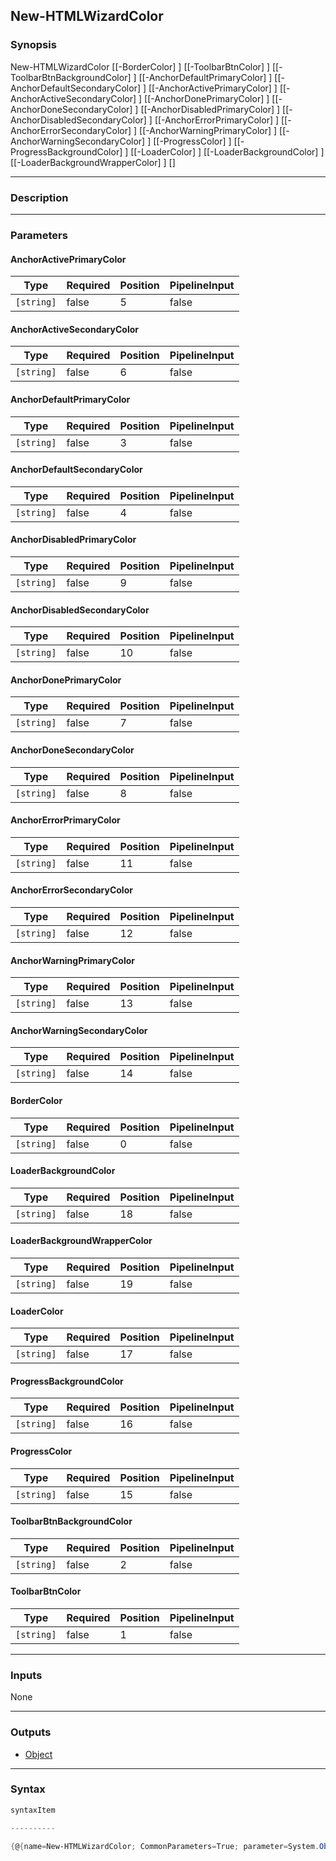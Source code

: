 New-HTMLWizardColor
-------------------

### Synopsis

New-HTMLWizardColor [[-BorderColor] <string>] [[-ToolbarBtnColor] <string>] [[-ToolbarBtnBackgroundColor] <string>] [[-AnchorDefaultPrimaryColor] <string>] [[-AnchorDefaultSecondaryColor] <string>] [[-AnchorActivePrimaryColor] <string>] [[-AnchorActiveSecondaryColor] <string>] [[-AnchorDonePrimaryColor] <string>] [[-AnchorDoneSecondaryColor] <string>] [[-AnchorDisabledPrimaryColor] <string>] [[-AnchorDisabledSecondaryColor] <string>] [[-AnchorErrorPrimaryColor] <string>] [[-AnchorErrorSecondaryColor] <string>] [[-AnchorWarningPrimaryColor] <string>] [[-AnchorWarningSecondaryColor] <string>] [[-ProgressColor] <string>] [[-ProgressBackgroundColor] <string>] [[-LoaderColor] <string>] [[-LoaderBackgroundColor] <string>] [[-LoaderBackgroundWrapperColor] <string>] [<CommonParameters>]

---

### Description

---

### Parameters
#### **AnchorActivePrimaryColor**

|Type      |Required|Position|PipelineInput|
|----------|--------|--------|-------------|
|`[string]`|false   |5       |false        |

#### **AnchorActiveSecondaryColor**

|Type      |Required|Position|PipelineInput|
|----------|--------|--------|-------------|
|`[string]`|false   |6       |false        |

#### **AnchorDefaultPrimaryColor**

|Type      |Required|Position|PipelineInput|
|----------|--------|--------|-------------|
|`[string]`|false   |3       |false        |

#### **AnchorDefaultSecondaryColor**

|Type      |Required|Position|PipelineInput|
|----------|--------|--------|-------------|
|`[string]`|false   |4       |false        |

#### **AnchorDisabledPrimaryColor**

|Type      |Required|Position|PipelineInput|
|----------|--------|--------|-------------|
|`[string]`|false   |9       |false        |

#### **AnchorDisabledSecondaryColor**

|Type      |Required|Position|PipelineInput|
|----------|--------|--------|-------------|
|`[string]`|false   |10      |false        |

#### **AnchorDonePrimaryColor**

|Type      |Required|Position|PipelineInput|
|----------|--------|--------|-------------|
|`[string]`|false   |7       |false        |

#### **AnchorDoneSecondaryColor**

|Type      |Required|Position|PipelineInput|
|----------|--------|--------|-------------|
|`[string]`|false   |8       |false        |

#### **AnchorErrorPrimaryColor**

|Type      |Required|Position|PipelineInput|
|----------|--------|--------|-------------|
|`[string]`|false   |11      |false        |

#### **AnchorErrorSecondaryColor**

|Type      |Required|Position|PipelineInput|
|----------|--------|--------|-------------|
|`[string]`|false   |12      |false        |

#### **AnchorWarningPrimaryColor**

|Type      |Required|Position|PipelineInput|
|----------|--------|--------|-------------|
|`[string]`|false   |13      |false        |

#### **AnchorWarningSecondaryColor**

|Type      |Required|Position|PipelineInput|
|----------|--------|--------|-------------|
|`[string]`|false   |14      |false        |

#### **BorderColor**

|Type      |Required|Position|PipelineInput|
|----------|--------|--------|-------------|
|`[string]`|false   |0       |false        |

#### **LoaderBackgroundColor**

|Type      |Required|Position|PipelineInput|
|----------|--------|--------|-------------|
|`[string]`|false   |18      |false        |

#### **LoaderBackgroundWrapperColor**

|Type      |Required|Position|PipelineInput|
|----------|--------|--------|-------------|
|`[string]`|false   |19      |false        |

#### **LoaderColor**

|Type      |Required|Position|PipelineInput|
|----------|--------|--------|-------------|
|`[string]`|false   |17      |false        |

#### **ProgressBackgroundColor**

|Type      |Required|Position|PipelineInput|
|----------|--------|--------|-------------|
|`[string]`|false   |16      |false        |

#### **ProgressColor**

|Type      |Required|Position|PipelineInput|
|----------|--------|--------|-------------|
|`[string]`|false   |15      |false        |

#### **ToolbarBtnBackgroundColor**

|Type      |Required|Position|PipelineInput|
|----------|--------|--------|-------------|
|`[string]`|false   |2       |false        |

#### **ToolbarBtnColor**

|Type      |Required|Position|PipelineInput|
|----------|--------|--------|-------------|
|`[string]`|false   |1       |false        |

---

### Inputs
None

---

### Outputs
* [Object](https://learn.microsoft.com/en-us/dotnet/api/System.Object)

---

### Syntax
```PowerShell
syntaxItem
```
```PowerShell
----------
```
```PowerShell
{@{name=New-HTMLWizardColor; CommonParameters=True; parameter=System.Object[]}}
```
